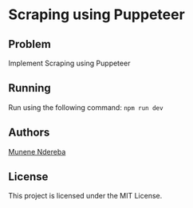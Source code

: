 # Scraping using Puppeteer

## Problem

Implement Scraping using Puppeteer

## Running

Run using the following command: `npm run dev`

## Authors

[Munene Ndereba](https://github.com/munenendereba)

## License

This project is licensed under the MIT License.
